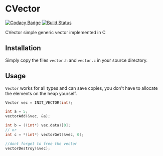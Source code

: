 # CVector
[![Codacy Badge](https://api.codacy.com/project/badge/Grade/62b547e56ed746958f06cc1dfd770d7c)](https://www.codacy.com/app/t-schuchort/cvector?utm_source=github.com&utm_medium=referral&utm_content=tschuchortdev/cvector&utm_campaign=badger)
[![Build Status](https://travis-ci.org/tschuchortdev/cvector.svg?branch=master)](https://travis-ci.org/tschuchortdev/cvector)

CVector simple generic vector implemented in C

## Installation

Simply copy the files `vector.h` and `vector.c` in your source directory.


## Usage

`Vector` works for all types and can save copies, you don't have to allocate the elements on the heap yourself.

```C
Vector vec = INIT_VECTOR(int);

int a = 5;
vectorAdd(&vec, &a);

int b = ((int*) vec.data)[0];
// or
int c = *(int*) vectorGet(&vec, 0);

//dont forget to free the vector
vectorDestroy(&vec);
```
 
 

